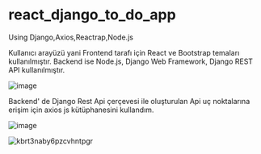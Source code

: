 # react_django_to_do_app
Using Django,Axios,Reactrap,Node.js

Kullanıcı arayüzü yani Frontend tarafı için React ve Bootstrap temaları kullanılmıştır.
Backend ise Node.js, Django Web Framework, Django REST API kullanılmıştır.

![image](https://user-images.githubusercontent.com/61884097/213533704-26c2bb91-77c1-4da8-8461-e750be51434f.png)

Backend' de Django Rest Api çerçevesi ile oluşturulan Api uç noktalarına erişim için axios js kütüphanesini kullandım.

![image](https://user-images.githubusercontent.com/61884097/213534712-a6564057-b78a-482b-a1dc-f377eed744b5.png)



![kbrt3naby6pzcvhntpgr](https://user-images.githubusercontent.com/61884097/213532668-8f44fed5-8deb-4c9c-8c9f-54222400c144.gif)

